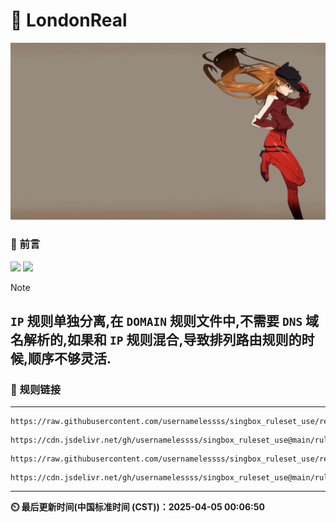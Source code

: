 
# 🧸 LondonReal
![](https://raw.githubusercontent.com/usernamelessss/picture-bed/main/images/202504042256831.jpg)
### 📣 前言
![](https://shields.io/badge/-移除重复规则-ff69b4) ![](https://shields.io/badge/-IP&nbsp;规则单独存放不与&nbsp;DOMAIN&nbsp;等混合-green)
> [!NOTE]
**`IP` 规则单独分离,在 `DOMAIN` 规则文件中,不需要 `DNS` 域名解析的,如果和 `IP` 规则混合,导致排列路由规则的时候,顺序不够灵活.**
---

###  🔗 规则链接
---

```url
https://raw.githubusercontent.com/usernamelessss/singbox_ruleset_use/refs/heads/main/rule/LondonReal/LondonReal_No_IP.json
```

```url
https://cdn.jsdelivr.net/gh/usernamelessss/singbox_ruleset_use@main/rule/LondonReal/LondonReal_No_IP.json
```

```url
https://raw.githubusercontent.com/usernamelessss/singbox_ruleset_use/refs/heads/main/rule/LondonReal/LondonReal_No_IP.srs
```

```url
https://cdn.jsdelivr.net/gh/usernamelessss/singbox_ruleset_use@main/rule/LondonReal/LondonReal_No_IP.srs
```

---
**⏲️ 最后更新时间(中国标准时间 (CST))：2025-04-05 00:06:50**